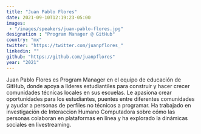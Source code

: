 ```yaml
---
title: "Juan Pablo Flores"
date: 2021-09-10T12:19:23-05:00
images:
 - "/images/speakers/juan-pablo-flores.jpg"
designation : "Program Manager @ GitHub"
country: "mx"
twitter: "https://twitter.com/juanpflores_"
linkedin: ""
github: "https://github.com/juanpflores"
year: "2021"
---
```


Juan Pablo Flores es Program Manager en el equipo de educación de GitHub, donde apoya a líderes estudiantiles para construir y hacer crecer comunidades técnicas locales en sus escuelas. Le apasiona crear oportunidades para los estudiantes, puentes entre diferentes comunidades y ayudar a personas de perfiles no técnicos a programar. Ha trabajado en investigación de Interaccion Humano Computadora sobre cómo las personas colaboran en plataformas en línea y ha explorado la dinámicas sociales en livestreaming.
